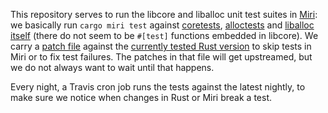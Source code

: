 This repository serves to run the libcore and liballoc unit test suites in [Miri](https://github.com/solson/miri/): we basically run `cargo miri test` against [coretests](https://github.com/rust-lang/rust/tree/master/src/libcore/tests), [alloctests](https://github.com/rust-lang/rust/tree/master/src/liballoc/tests) and [liballoc itself](https://github.com/rust-lang/rust/tree/master/src/liballoc) (there do not seem to be `#[test]` functions embedded in libcore).
We carry a [patch file](rust-src.diff) against the [currently tested Rust version](rust-version) to skip tests in Miri or to fix test failures.
The patches in that file will get upstreamed, but we do not always want to wait until that happens.

Every night, a Travis cron job runs the tests against the latest nightly, to make sure we notice when changes in Rust or Miri break a test.
